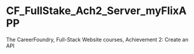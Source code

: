 # CF_FullStake_Ach2_Server_myFlixAPP
The CareerFoundry, Full-Stack Website courses, Achievement 2: Create an API


